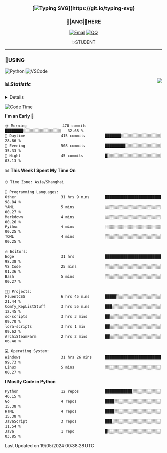 <div align="center">


### [![Typing SVG](https://readme-typing-svg.herokuapp.com?size=25&duration=2500&color=8C43EA&vCenter=true&width=200&height=40&lines=%F0%9F%8C%B1ANGJustinl%F0%9F%8C%B1+!)](https://git.io/typing-svg)


### 🥛|**ANG**|🥛HERE



[![Email](https://img.shields.io/badge/Email-ANGJustin@163.com-6A5ACD?style=flat-square&logoColor=fff)](mailto:ANGJustinl@163.com)
[![QQ](https://img.shields.io/badge/QQ-77139032-98FB98?style=flat-square&logoColor=fff)](https://qm.qq.com/cgi-bin/qm/qr?k=mcs-cON_aPNfc3hO8-H7lWJHDX-5nKr7&noverify=0)




✨STUDENT 

</div>

---

### 🎨USING

![Python](https://img.shields.io/badge/-Python-blue?style=flat-square&logo=Python&logoColor=fff)
![VSCode](https://img.shields.io/badge/-VSCode-blue?style=flat-square&logo=visualstudiocode&logoColor=fff)


<a href="#">
  <img align="right" src="https://github-readme-stats.vercel.app/api?username=ANGJustinl&count_private=true&show_icons=true&hide_border=true&bg_color=15,f2f7fd,E0EAFC" />
</a>




### 📊*Statistic* 

<details>

<p align="center">
   <img src="github-metrics.svg" alt="typing-svg">
</p>

[![Github activity graph](https://github-readme-activity-graph.angforever.top/graph?username=ANGJustinl&theme=dracula)](https://github.com/ANGJustinl/ANGJustinl)
![image](https://github.com/ANGJustinl/ANGJustinl/assets/96008766/f6c957b8-b907-482a-8804-4c1f944d4b60)
</details>

<!--START_SECTION:waka-->
![Code Time](http://img.shields.io/badge/Code%20Time-91%20hrs%204%20mins-blue)

**I'm an Early 🐤** 

```text
🌞 Morning                470 commits         ████████░░░░░░░░░░░░░░░░░   32.68 % 
🌆 Daytime                415 commits         ███████░░░░░░░░░░░░░░░░░░   28.86 % 
🌃 Evening                508 commits         █████████░░░░░░░░░░░░░░░░   35.33 % 
🌙 Night                  45 commits          █░░░░░░░░░░░░░░░░░░░░░░░░   03.13 % 
```


📊 **This Week I Spent My Time On** 

```text
🕑︎ Time Zone: Asia/Shanghai

💬 Programming Languages: 
Other                    31 hrs 9 mins       █████████████████████████   98.84 % 
YAML                     5 mins              ░░░░░░░░░░░░░░░░░░░░░░░░░   00.27 % 
Markdown                 4 mins              ░░░░░░░░░░░░░░░░░░░░░░░░░   00.26 % 
Python                   4 mins              ░░░░░░░░░░░░░░░░░░░░░░░░░   00.25 % 
TOML                     4 mins              ░░░░░░░░░░░░░░░░░░░░░░░░░   00.25 % 

🔥 Editors: 
Edge                     31 hrs              █████████████████████████   98.38 % 
VS Code                  25 mins             ░░░░░░░░░░░░░░░░░░░░░░░░░   01.36 % 
Bash                     5 mins              ░░░░░░░░░░░░░░░░░░░░░░░░░   00.27 % 

🐱‍💻 Projects: 
FluentCSS                6 hrs 45 mins       █████░░░░░░░░░░░░░░░░░░░░   21.44 % 
Comfy_KepListStuff       3 hrs 55 mins       ███░░░░░░░░░░░░░░░░░░░░░░   12.45 % 
sd-scripts               3 hrs 3 mins        ██░░░░░░░░░░░░░░░░░░░░░░░   09.70 % 
lora-scripts             3 hrs 1 min         ██░░░░░░░░░░░░░░░░░░░░░░░   09.62 % 
ArchiSteamFarm           2 hrs 2 mins        ██░░░░░░░░░░░░░░░░░░░░░░░   06.48 % 

💻 Operating System: 
Windows                  31 hrs 26 mins      █████████████████████████   99.73 % 
Linux                    5 mins              ░░░░░░░░░░░░░░░░░░░░░░░░░   00.27 % 
```

**I Mostly Code in Python** 

```text
Python                   12 repos            ████████████░░░░░░░░░░░░░   46.15 % 
Go                       4 repos             ████░░░░░░░░░░░░░░░░░░░░░   15.38 % 
HTML                     4 repos             ████░░░░░░░░░░░░░░░░░░░░░   15.38 % 
JavaScript               3 repos             ███░░░░░░░░░░░░░░░░░░░░░░   11.54 % 
Java                     1 repo              █░░░░░░░░░░░░░░░░░░░░░░░░   03.85 % 
```




 Last Updated on 19/05/2024 00:38:28 UTC
<!--END_SECTION:waka-->
